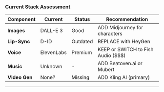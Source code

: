 ### Current Stack Assessment

| Component | Current | Status | Recommendation |
|-----------|---------|--------|----------------|
| **Images** | DALL-E 3 | Good | ADD Midjourney for characters |
| **Lip-Sync** | D-ID | Outdated | REPLACE with HeyGen |
| **Voice** | ElevenLabs | Premium | KEEP or SWITCH to Fish Audio ($$$) |
| **Music** | Unknown | - | ADD Beatoven.ai or Mubert |
| **Video Gen** | None? | Missing | ADD Kling AI (primary) |

---
